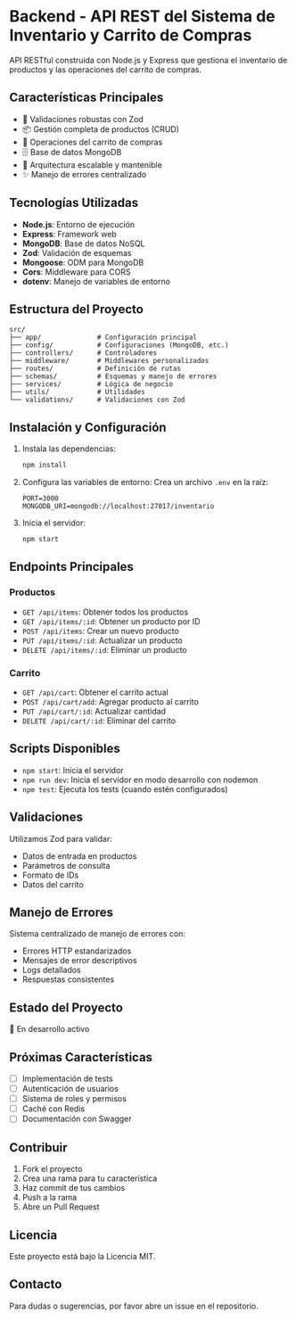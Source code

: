 # Backend - API REST del Sistema de Inventario y Carrito de Compras

API RESTful construida con Node.js y Express que gestiona el inventario de productos y las operaciones del carrito de compras.

## Características Principales

- 🔐 Validaciones robustas con Zod
- 📦 Gestión completa de productos (CRUD)
- 🛒 Operaciones del carrito de compras
- 🗄️ Base de datos MongoDB
- 🚀 Arquitectura escalable y mantenible
- ✨ Manejo de errores centralizado

## Tecnologías Utilizadas

- **Node.js**: Entorno de ejecución
- **Express**: Framework web
- **MongoDB**: Base de datos NoSQL
- **Zod**: Validación de esquemas
- **Mongoose**: ODM para MongoDB
- **Cors**: Middleware para CORS
- **dotenv**: Manejo de variables de entorno

## Estructura del Proyecto

```
src/
├── app/              # Configuración principal
├── config/           # Configuraciones (MongoDB, etc.)
├── controllers/      # Controladores
├── middleware/       # Middlewares personalizados
├── routes/           # Definición de rutas
├── schemas/          # Esquemas y manejo de errores
├── services/         # Lógica de negocio
├── utils/            # Utilidades
└── validations/      # Validaciones con Zod
```

## Instalación y Configuración

1. Instala las dependencias:
   ```bash
   npm install
   ```

2. Configura las variables de entorno:
   Crea un archivo `.env` en la raíz:
   ```
   PORT=3000
   MONGODB_URI=mongodb://localhost:27017/inventario
   ```

3. Inicia el servidor:
   ```bash
   npm start
   ```

## Endpoints Principales

### Productos
- `GET /api/items`: Obtener todos los productos
- `GET /api/items/:id`: Obtener un producto por ID
- `POST /api/items`: Crear un nuevo producto
- `PUT /api/items/:id`: Actualizar un producto
- `DELETE /api/items/:id`: Eliminar un producto

### Carrito
- `GET /api/cart`: Obtener el carrito actual
- `POST /api/cart/add`: Agregar producto al carrito
- `PUT /api/cart/:id`: Actualizar cantidad
- `DELETE /api/cart/:id`: Eliminar del carrito

## Scripts Disponibles

- `npm start`: Inicia el servidor
- `npm run dev`: Inicia el servidor en modo desarrollo con nodemon
- `npm test`: Ejecuta los tests (cuando estén configurados)

## Validaciones

Utilizamos Zod para validar:
- Datos de entrada en productos
- Parámetros de consulta
- Formato de IDs
- Datos del carrito

## Manejo de Errores

Sistema centralizado de manejo de errores con:
- Errores HTTP estandarizados
- Mensajes de error descriptivos
- Logs detallados
- Respuestas consistentes

## Estado del Proyecto

🚧 En desarrollo activo

## Próximas Características

- [ ] Implementación de tests
- [ ] Autenticación de usuarios
- [ ] Sistema de roles y permisos
- [ ] Caché con Redis
- [ ] Documentación con Swagger

## Contribuir

1. Fork el proyecto
2. Crea una rama para tu característica
3. Haz commit de tus cambios
4. Push a la rama
5. Abre un Pull Request

## Licencia

Este proyecto está bajo la Licencia MIT.

## Contacto

Para dudas o sugerencias, por favor abre un issue en el repositorio.
